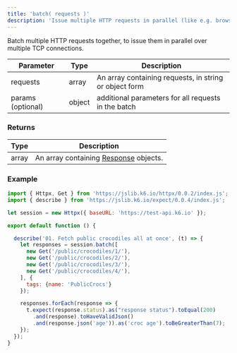 ```yaml
---
title: 'batch( requests )'
description: 'Issue multiple HTTP requests in parallel (like e.g. browsers tend to do).'
---
```


Batch multiple HTTP requests together, to issue them in parallel over multiple TCP connections.

| Parameter | Type            | Description                                                      |
| --------- | --------------- | ---------------------------------------------------------------- |
| requests  | array  | An array containing requests, in string or object form |
| params (optional) | object | additional parameters for all requests in the batch |


### Returns

| Type   | Description                                                                                                                                                                                                                   |
| ------ | ------------------- |
| array | An array containing [Response](/javascript-api/k6-http/response) objects. |

### Example

<CodeGroup labels={[]}>

```javascript
import { Httpx, Get } from 'https://jslib.k6.io/httpx/0.0.2/index.js';
import { describe } from 'https://jslib.k6.io/expect/0.0.4/index.js';

let session = new Httpx({ baseURL: 'https://test-api.k6.io' });

export default function () {

  describe('01. Fetch public crocodiles all at once', (t) => {
    let responses = session.batch([
      new Get('/public/crocodiles/1/'),
      new Get('/public/crocodiles/2/'),
      new Get('/public/crocodiles/3/'),
      new Get('/public/crocodiles/4/'),
    ], {
      tags: {name: 'PublicCrocs'}
    });

    responses.forEach(response => {
      t.expect(response.status).as("response status").toEqual(200)
        .and(response).toHaveValidJson()
        .and(response.json('age')).as('croc age').toBeGreaterThan(7);
    });
  });
}
```

</CodeGroup>